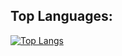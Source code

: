 ## Top Languages:
[![Top Langs](https://github-readme-stats.vercel.app/api/top-langs/?username=itsjordanmuller&layout=donut&theme=dracula&langs_count=5&size_weight=0.5&count_weight=0.5)](https://github.com/anuraghazra/github-readme-stats)
